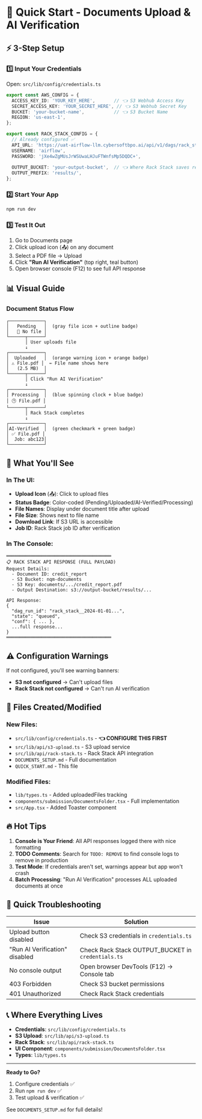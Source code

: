 # 🚀 Quick Start - Documents Upload & AI Verification

## ⚡ 3-Step Setup

### 1️⃣ Input Your Credentials
Open: `src/lib/config/credentials.ts`

```typescript
export const AWS_CONFIG = {
  ACCESS_KEY_ID: 'YOUR_KEY_HERE',       // 👈 S3 Webhub Access Key
  SECRET_ACCESS_KEY: 'YOUR_SECRET_HERE', // 👈 S3 Webhub Secret Key
  BUCKET: 'your-bucket-name',           // 👈 S3 Bucket Name
  REGION: 'us-east-1',
};

export const RACK_STACK_CONFIG = {
  // Already configured ✅
  API_URL: 'https://uat-airflow-llm.cybersoftbpo.ai/api/v1/dags/rack_stack/dagRuns',
  USERNAME: 'airflow',
  PASSWORD: 'jXe4wZgMUsJrWSUwaLHJuFTWnfsMp5DQDC+',
  
  OUTPUT_BUCKET: 'your-output-bucket',  // 👈 Where Rack Stack saves results
  OUTPUT_PREFIX: 'results/',
};
```

### 2️⃣ Start Your App
```bash
npm run dev
```

### 3️⃣ Test It Out
1. Go to Documents page
2. Click upload icon (📤) on any document
3. Select a PDF file → Upload
4. Click **"Run AI Verification"** (top right, teal button)
5. Open browser console (F12) to see full API response

## 📊 Visual Guide

### Document Status Flow
```
┌─────────────┐
│   Pending   │  (gray file icon + outline badge)
│   📄 No file │
└──────┬──────┘
       │ User uploads file
       ↓
┌─────────────┐
│  Uploaded   │  (orange warning icon + orange badge)
│ ⚠️ File.pdf │  ← File name shows here
│   (2.5 MB)  │
└──────┬──────┘
       │ Click "Run AI Verification"
       ↓
┌─────────────┐
│ Processing  │  (blue spinning clock + blue badge)
│ 🕒 File.pdf │
└──────┬──────┘
       │ Rack Stack completes
       ↓
┌─────────────┐
│AI-Verified  │  (green checkmark + green badge)
│ ✅ File.pdf │
│  Job: abc123│
└─────────────┘
```

## 🎯 What You'll See

### In The UI:
- **Upload Icon** (📤): Click to upload files
- **Status Badge**: Color-coded (Pending/Uploaded/AI-Verified/Processing)
- **File Names**: Display under document title after upload
- **File Size**: Shows next to file name
- **Download Link**: If S3 URL is accessible
- **Job ID**: Rack Stack job ID after verification

### In The Console:
```
═══════════════════════════════════════
📋 RACK STACK API RESPONSE (FULL PAYLOAD)
Request Details:
  - Document ID: credit_report
  - S3 Bucket: nqm-documents
  - S3 Key: documents/.../credit_report.pdf
  - Output Destination: s3://output-bucket/results/...

API Response:
{
  "dag_run_id": "rack_stack__2024-01-01...",
  "state": "queued",
  "conf": { ... },
  ...full response...
}
═══════════════════════════════════════
```

## ⚠️ Configuration Warnings

If not configured, you'll see warning banners:
- **S3 not configured** → Can't upload files
- **Rack Stack not configured** → Can't run AI verification

## 📁 Files Created/Modified

### New Files:
- `src/lib/config/credentials.ts` - **👈 CONFIGURE THIS FIRST**
- `src/lib/api/s3-upload.ts` - S3 upload service
- `src/lib/api/rack-stack.ts` - Rack Stack API integration
- `DOCUMENTS_SETUP.md` - Full documentation
- `QUICK_START.md` - This file

### Modified Files:
- `lib/types.ts` - Added uploadedFiles tracking
- `components/submission/DocumentsFolder.tsx` - Full implementation
- `src/App.tsx` - Added Toaster component

## 🔥 Hot Tips

1. **Console is Your Friend**: All API responses logged there with nice formatting
2. **TODO Comments**: Search for `TODO: REMOVE` to find console logs to remove in production
3. **Test Mode**: If credentials aren't set, warnings appear but app won't crash
4. **Batch Processing**: "Run AI Verification" processes ALL uploaded documents at once

## 🐛 Quick Troubleshooting

| Issue | Solution |
|-------|----------|
| Upload button disabled | Check S3 credentials in `credentials.ts` |
| "Run AI Verification" disabled | Check Rack Stack OUTPUT_BUCKET in `credentials.ts` |
| No console output | Open browser DevTools (F12) → Console tab |
| 403 Forbidden | Check S3 bucket permissions |
| 401 Unauthorized | Check Rack Stack credentials |

## 📞 Where Everything Lives

- **Credentials**: `src/lib/config/credentials.ts`
- **S3 Upload**: `src/lib/api/s3-upload.ts`
- **Rack Stack**: `src/lib/api/rack-stack.ts`
- **UI Component**: `components/submission/DocumentsFolder.tsx`
- **Types**: `lib/types.ts`

---

**Ready to Go?**
1. Configure credentials ✅
2. Run `npm run dev` ✅
3. Test upload & verification ✅

See `DOCUMENTS_SETUP.md` for full details!

